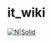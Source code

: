 # it_wiki
[![N|Solid](https://steamuserimages-a.akamaihd.net/ugc/919172327776027315/BD524A710D6312BAEB0798C17B31B772F41581AA/?imw=512&amp;imh=512&amp;ima=fit&amp;impolicy=Letterbox&amp;imcolor=%23000000&amp;letterbox=true)](https://nodesource.com/products/nsolid)
